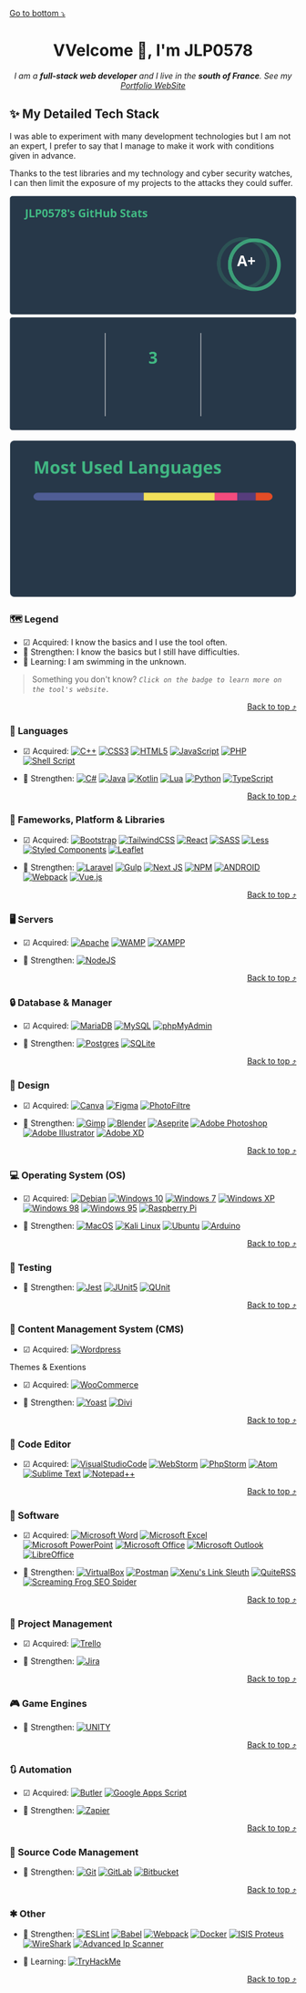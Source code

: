 <a name="readme-top"></a>
<p align="left"><a href="#readme-bottom">Go to bottom ⤵</a></p>
<!-- START CENTER -->
<div align="center">

# VVelcome 👋, I'm JLP0578
_I am a **full-stack web developer** and I live in the **south of France**._
_See my [Portfolio WebSite](https://jlp0578.github.io/)_

</div>
<!-- END CENTER -->

## &#x2728; My Detailed Tech Stack

I was able to experiment with many development technologies but I am not an expert, I prefer to say that I manage to make it work with conditions given in advance.

Thanks to the test libraries and my technology and cyber security watches, I can then limit the exposure of my projects to the attacks they could suffer.

<!-- START CENTER -->
<div align="center">

![GitHubStats1][GitHubStats1.com]
![GitHubStats2][GitHubStats2.com]

![MostUsedLanguage][MostUsedLanguage.com]

</div>
<!-- END CENTER -->

### &#x1F5FA; Legend

* &#x2611; Acquired: I know the basics and I use the tool often.
* &#x1F4D6; Strengthen: I know the basics but I still have difficulties.
* &#x1F50E; Learning: I am swimming in the unknown.

> Something you don't know? _`Click on the badge to learn more on the tool's website.`_

<p align="right"><a href="#readme-top">Back to top ⤴</a></p>

### &#x1F4DD; Languages

- &#x2611; Acquired: 
[![C++][C++.com]][C++-url]
[![CSS3][CSS3.com]][CSS3-url]
[![HTML5][HTML5.com]][HTML5-url]
[![JavaScript][JavaScript.com]][JavaScript-url]
[![PHP][PHP.com]][PHP-url]
[![Shell Script][ShellScript.com]][ShellScript-url]

- &#x1F4D6; Strengthen: 
[![C#][C#.com]][C#-url]
[![Java][Java.com]][Java-url]
[![Kotlin][Kotlin.com]][Kotlin-url]
[![Lua][Lua.com]][Lua-url]
[![Python][Python.com]][Python-url]
[![TypeScript][TypeScript.com]][TypeScript-url]

<p align="right"><a href="#readme-top">Back to top ⤴</a></p>

### &#x1F4BC; Fameworks, Platform & Libraries

- &#x2611; Acquired: 
[![Bootstrap][Bootstrap.com]][Bootstrap-url]
[![TailwindCSS][TailwindCSS.com]][TailwindCSS-url]
[![React][React.com]][React-url]
[![SASS][SASS.com]][SASS-url]
[![Less][Less.com]][Less-url]
[![Styled Components][StyledComponents.com]][StyledComponents-url]
[![Leaflet][Leaflet.com]][Leaflet-url]

- &#x1F4D6; Strengthen: 
[![Laravel][Laravel.com]][Laravel-url]
[![Gulp][Gulp.com]][Gulp-url]
[![Next JS][NextJS.com]][NextJS-url]
[![NPM][NPM.com]][NPM-url]
[![ANDROID][ANDROID.com]][ANDROID-url]
[![Webpack][Webpack.com]][Webpack-url]
[![Vue.js][Vuejs.com]][Vuejs-url]

<p align="right"><a href="#readme-top">Back to top ⤴</a></p>

### &#x1F5A5; Servers

- &#x2611; Acquired: 
[![Apache][Apache.com]][Apache-url]
[![WAMP][WAMP.com]][WAMP-url]
[![XAMPP][XAMPP.com]][XAMPP-url]

- &#x1F4D6; Strengthen: 
[![NodeJS][NodeJS.com]][NodeJS-url]

<p align="right"><a href="#readme-top">Back to top ⤴</a></p>

### &#x1F512; Database & Manager

- &#x2611; Acquired: 
[![MariaDB][MariaDB.com]][MariaDB-url]
[![MySQL][MySQL.com]][MySQL-url]
[![phpMyAdmin][phpMyAdmin.com]][phpMyAdmin-url]

- &#x1F4D6; Strengthen: 
[![Postgres][Postgres.com]][Postgres-url]
[![SQLite][SQLite.com]][SQLite-url]

<p align="right"><a href="#readme-top">Back to top ⤴</a></p>

### &#x1F3A8; Design

- &#x2611; Acquired: 
[![Canva][Canva.com]][Canva-url]
[![Figma][Figma.com]][Figma-url]
[![PhotoFiltre][PhotoFiltre.com]][PhotoFiltre-url]

- &#x1F4D6; Strengthen: 
[![Gimp][Gimp.com]][Gimp-url]
[![Blender][Blender.com]][Blender-url]
[![Aseprite][Aseprite.com]][Aseprite-url]
[![Adobe Photoshop][AdobePhotoshop.com]][AdobePhotoshop-url]
[![Adobe Illustrator][AdobeIllustrator.com]][AdobeIllustrator-url]
[![Adobe XD][AdobeXD.com]][AdobeXD-url]

<p align="right"><a href="#readme-top">Back to top ⤴</a></p>

### &#x1F4BB; Operating System (OS)

- &#x2611; Acquired: 
[![Debian][Debian.com]][Debian-url]
[![Windows 10][Windows10.com]][Windows10-url]
[![Windows 7][Windows7.com]][Windows7-url]
[![Windows XP][WindowsXP.com]][WindowsXP-url]
[![Windows 98][Windows98.com]][Windows98-url]
[![Windows 95][Windows95.com]][Windows95-url]
[![Raspberry Pi][RaspberryPi.com]][RaspberryPi-url]

- &#x1F4D6; Strengthen: 
[![MacOS][MacOS.com]][MacOS-url]
[![Kali Linux][KaliLinux.com]][KaliLinux-url]
[![Ubuntu][Ubuntu.com]][Ubuntu-url]
[![Arduino][Arduino.com]][Arduino-url]

<p align="right"><a href="#readme-top">Back to top ⤴</a></p>

### &#x1F9EA; Testing

- &#x1F4D6; Strengthen:
[![Jest][Jest.com]][Jest-url]
[![JUnit5][JUnit5.com]][JUnit5-url]
[![QUnit][QUnit.com]][QUnit-url]

<p align="right"><a href="#readme-top">Back to top ⤴</a></p>

### &#x1F4C4; Content Management System (CMS)

- &#x2611; Acquired: 
[![Wordpress][Wordpress.com]][Wordpress-url]

Themes & Exentions

- &#x2611; Acquired: 
[![WooCommerce][WooCommerce.com]][WooCommerce-url]

- &#x1F4D6; Strengthen: 
[![Yoast][Yoast.com]][Yoast-url]
[![Divi][Divi.com]][Divi-url]

<p align="right"><a href="#readme-top">Back to top ⤴</a></p>

### &#x1F4D3; Code Editor

- &#x2611; Acquired: 
[![VisualStudioCode][VisualStudioCode.com]][VisualStudioCode-url]
[![WebStorm][WebStorm.com]][WebStorm-url]
[![PhpStorm][PhpStorm.com]][PhpStorm-url]
[![Atom][Atom.com]][Atom-url]
[![Sublime Text][SublimeText.com]][SublimeText-url]
[![Notepad++][Notepad++.com]][Notepad++-url]

<p align="right"><a href="#readme-top">Back to top ⤴</a></p>

### &#x1F4BE; Software

- &#x2611; Acquired: 
[![Microsoft Word][MicrosoftWord.com]][MicrosoftWord-url]
[![Microsoft Excel][MicrosoftExcel.com]][MicrosoftExcel-url]
[![Microsoft PowerPoint][MicrosoftPowerPoint.com]][MicrosoftPowerPoint-url]
[![Microsoft Office][MicrosoftOffice.com]][MicrosoftOffice-url]
[![Microsoft Outlook][MicrosoftOutlook.com]][MicrosoftOutlook-url]
[![LibreOffice][LibreOffice.com]][LibreOffice-url]

- &#x1F4D6; Strengthen: 
[![VirtualBox][VirtualBox.com]][VirtualBox-url]
[![Postman][Postman.com]][Postman-url]
[![Xenu's Link Sleuth][XenusLinkSleuth.com]][XenusLinkSleuth-url]
[![QuiteRSS][QuiteRSS.com]][QuiteRSS-url]
[![Screaming Frog SEO Spider][ScreamingFrogSEOSpider.com]][ScreamingFrogSEOSpider-url]

<p align="right"><a href="#readme-top">Back to top ⤴</a></p>

### &#x1F4DD; Project Management

- &#x2611; Acquired: 
[![Trello][Trello.com]][Trello-url]

- &#x1F4D6; Strengthen: 
[![Jira][Jira.com]][Jira-url]

<p align="right"><a href="#readme-top">Back to top ⤴</a></p>

### &#x1F3AE; Game Engines

- &#x1F4D6; Strengthen: 
[![UNITY][UNITY.com]][UNITY-url]

<p align="right"><a href="#readme-top">Back to top ⤴</a></p>

### &#x1F503; Automation

- &#x2611; Acquired: 
[![Butler][Butler.com]][Butler-url]
[![Google Apps Script][GoogleAppsScript.com]][GoogleAppsScript-url]

- &#x1F4D6; Strengthen: 
[![Zapier][Zapier.com]][Zapier-url]

<p align="right"><a href="#readme-top">Back to top ⤴</a></p>

### &#x1F531; Source Code Management

- &#x1F4D6; Strengthen: 
[![Git][Git.com]][Git-url]
[![GitLab][GitLab.com]][GitLab-url]
[![Bitbucket][Bitbucket.com]][Bitbucket-url]

<p align="right"><a href="#readme-top">Back to top ⤴</a></p>

### &#x2731; Other

- &#x1F4D6; Strengthen: 
[![ESLint][ESLint.com]][ESLint-url]
[![Babel][Babel.com]][Babel-url]
[![Webpack][Webpack.com]][Webpack-url]
[![Docker][Docker.com]][Docker-url]
[![ISIS Proteus][ISISProteus.com]][ISISProteus-url]
[![WireShark][WireShark.com]][WireShark-url]
[![Advanced Ip Scanner][AdvancedIpScanner.com]][AdvancedIpScanner-url]

- &#x1F50E; Learning:
[![TryHackMe][TryHackMe.com]][TryHackMe-url]


<p align="right"><a href="#readme-top">Back to top ⤴</a></p>
<a name="readme-bottom"></a>
<!-- _`Click on title to open ⤵`_ -->
<!-- EMOJI -->
<!-- https://www.compart.com/en/unicode/ -->

<!-- MARKDOWN LINKS, BADGE & IMAGES -->
<!-- https://www.markdownguide.org/basic-syntax/#reference-style-links -->
<!-- STATS -->
[GitHubStats1.com]: https://github.com/JLP0578/JLP0578/blob/19455b25e88b385bab0ba4fabcdfc937411f371d/assets/images/stats/api.svg
[GitHubStats2.com]: https://github.com/JLP0578/JLP0578/blob/19455b25e88b385bab0ba4fabcdfc937411f371d/assets/images/stats/github-readme-streak-stats.herokuapp.svg
[MostUsedLanguage.com]: https://github.com/JLP0578/JLP0578/blob/19455b25e88b385bab0ba4fabcdfc937411f371d/assets/images/stats/github-readme-stats.vercel.svg

<!-- LANGUAGES -->
[CSS3.com]: https://img.shields.io/badge/-CSS3-1572B6?style=flat-square&logo=css3&logoColor=white
[CSS3-url]: https://developer.mozilla.org/fr/docs/Web/CSS

[C++.com]: https://img.shields.io/badge/-C++-00599C?style=flat-square&logo=C%2B%2B&logoColor=white
[C++-url]: https://fr.wikipedia.org/wiki/C%2B%2B

[HTML5.com]: https://img.shields.io/badge/-HTML5-E34F26?style=flat-square&logo=html5&logoColor=white
[HTML5-url]: https://developer.mozilla.org/fr/docs/Web/HTML

[JavaScript.com]: https://img.shields.io/badge/-JavaScript-323330?style=flat-square&logo=javascript&logoColor=F7DF1E
[JavaScript-url]: https://developer.mozilla.org/fr/docs/Learn/JavaScript

[PHP.com]: https://img.shields.io/badge/-PHP-777BB4?style=flat-square&logo=php&logoColor=white
[PHP-url]: https://www.php.net/

[ShellScript.com]: https://img.shields.io/badge/-Shell_Script-212c42?style=flat-square&logo=gnu-bash&logoColor=white
[ShellScript-url]: https://en.wikipedia.org/wiki/Shell_script



[C#.com]: https://img.shields.io/badge/-C%23-239120?style=flat-square&logo=C-sharp&logoColor=white
[C#-url]: https://learn.microsoft.com/fr-fr/dotnet/csharp/

[Java.com]: https://img.shields.io/badge/-Java-ED8B00?style=flat-square&logo=java&logoColor=white
[Java-url]: https://dev.java/

[Kotlin.com]: https://img.shields.io/badge/-Kotlin-0095D5?style=flat-square&logo=kotlin&logoColor=white
[Kotlin-url]: https://kotlinlang.org/

[Lua.com]: https://img.shields.io/badge/-Lua-2C2D72?style=flat-square&logo=Lua&logoColor=white
[Lua-url]: https://www.lua.org/

[TypeScript.com]: https://img.shields.io/badge/-Typescript-007ACC?style=flat-square&logo=typescript&logoColor=white
[TypeScript-url]: https://www.typescriptlang.org/



[Python.com]: https://img.shields.io/badge/-Python-3670A0?style=flat-square&logo=python&logoColor=ffdd54
[Python-url]: https://www.python.org/



<!-- Fameworks -->
[Bootstrap.com]: https://img.shields.io/badge/-Bootstrap-563D7C?style=flat-square&logo=bootstrap&logoColor=white
[Bootstrap-url]: https://getbootstrap.com/

[TailwindCSS.com]: https://img.shields.io/badge/-Tailwindcss-38B2AC?style=flat-square&logo=tailwind-css&logoColor=white
[TailwindCSS-url]: https://tailwindcss.com/

[jQuery.com]: https://img.shields.io/badge/-JQuery-0769AD?style=flat-square&logo=jquery&logoColor=white
[jQuery-url]: https://jquery.com/

[React.com]: https://img.shields.io/badge/-React-20232a?style=flat-square&logo=react&logoColor=61DAFB
[React-url]: https://fr.reactjs.org/

[SASS.com]: https://img.shields.io/badge/-SASS-hotpink?style=flat-square&logo=SASS&logoColor=white
[SASS-url]: https://sass-lang.com/

[Less.com]: https://img.shields.io/badge/-Less-2B4C80?style=flat-square&logo=less&logoColor=white
[Less-url]: https://lesscss.org/

[StyledComponents.com]: https://img.shields.io/badge/-Styled--Components-DB7093?style=flat-square&logo=styled-components&logoColor=white
[StyledComponents-url]: https://styled-components.com/

[Leaflet.com]: https://img.shields.io/badge/-Leaflet-199900?style=flat-square&logo=leaflet&logoColor=white
[Leaflet-url]: https://leafletjs.com/



[Laravel.com]: https://img.shields.io/badge/-Laravel-FF2D20?style=flat-square&logo=laravel&logoColor=white
[Laravel-url]: https://laravel.com/

[Gulp.com]: https://img.shields.io/badge/-GULP-CF4647?style=flat-square&logo=gulp&logoColor=white
[Gulp-url]: https://gulpjs.com/

[NextJS.com]: https://img.shields.io/badge/-NextJS-black?style=flat-square&logo=next.js&logoColor=white
[NextJS-url]: https://nextjs.org/

[ANDROID.com]: https://img.shields.io/badge/-Android-20232a?style=flat-square&logo=android&logoColor=a4c639
[ANDROID-url]: https://www.android.com/

[Webpack.com]: https://img.shields.io/badge/-Webpack-8DD6F9?style=flat-square&logo=webpack&logoColor=black
[Webpack-url]: https://webpack.js.org/

[Vuejs.com]: https://img.shields.io/badge/-VueJS-35495e?style=flat-square&ogo=vuedotjs&logoColor=4FC08D
[Vuejs-url]: https://vuejs.org/

[Divi.com]: https://img.shields.io/badge/-Divi-ff4a9e?style=flat-square&logo=Divi&logoColor=4FC08D
[Divi-url]: https://www.elegantthemes.com/



<!-- Servers -->
[Apache.com]: https://img.shields.io/badge/-Apache-D42029?style=flat-square&logo=apache&logoColor=white
[Apache-url]: https://httpd.apache.org/

[WAMP.com]: https://img.shields.io/badge/-WAMP-f70094?style=flat-square&logo=wamp&logoColor=white
[WAMP-url]: https://www.wampserver.com/

[XAMPP.com]: https://img.shields.io/badge/-XAMPP-fb7a24?style=flat-square&logo=xampp&logoColor=white
[XAMPP-url]: https://www.apachefriends.org/fr/index.html



[NodeJS.com]: https://img.shields.io/badge/-NodeJS-6DA55F?style=flat-square&logo=node.js&logoColor=white
[NodeJS-url]: https://nodejs.org/



<!-- Databases -->
[MariaDB.com]: https://img.shields.io/badge/-MariaDB-003545?style=flat-square&logo=mariadb&logoColor=white
[MariaDB-url]: https://mariadb.org/

[MySQL.com]: https://img.shields.io/badge/-MySql-00f?style=flat-square&logo=mysql&logoColor=white
[MySQL-url]: https://www.mysql.com/

[phpMyAdmin.com]: https://img.shields.io/badge/-PhpMyAdmin-6c78af?style=flat-square&logo=phpMyAdmin&logoColor=white
[phpMyAdmin-url]: https://www.phpmyadmin.net/



[Postgres.com]: https://img.shields.io/badge/-Postgres-316192?style=flat-square&logo=postgresql&logoColor=white
[Postgres-url]: https://www.postgresql.org/

[SQLite.com]: https://img.shields.io/badge/-SqLite-07405e?style=flat-square&logo=sqlite&logoColor=white
[SQLite-url]: https://www.sqlite.org/index.html



<!-- Design -->
[Canva.com]: https://img.shields.io/badge/-Canva-00C4CC?style=flat-square&logo=Canva&logoColor=white
[Canva-url]: https://www.canva.com/

[Figma.com]: https://img.shields.io/badge/-Figma-F24E1E?style=flat-square&logo=figma&logoColor=white
[Figma-url]: https://www.figma.com/

[PhotoFiltre.com]: https://img.shields.io/badge/-PhotoFiltre-000000?style=flat-square&logo=PhotoFiltre&logoColor=white
[PhotoFiltre-url]: https://www.photofiltre-studio.com/



[Gimp.com]: https://img.shields.io/badge/-Gimp-5c5543?style=flat-square&logo=Gimp&logoColor=white
[Gimp-url]: https://www.gimp.org/

[Blender.com]: https://img.shields.io/badge/-Blender-F5792A?style=flat-square&logo=blender&logoColor=white
[Blender-url]: https://www.blender.org/

[Aseprite.com]: https://img.shields.io/badge/-Aseprite-FFFFFF?style=flat-square&logo=Aseprite&logoColor=#7D929E
[Aseprite-url]: https://www.aseprite.org/

[AdobePhotoshop.com]: https://img.shields.io/badge/-Adobe%20PhotoShop-31a8ff?style=flat-square&logo=Adobe-PhotoShop&logoColor=001e36
[AdobePhotoshop-url]: https://www.blender.org/

[AdobeIllustrator.com]: https://img.shields.io/badge/-Adobe%20Illustrator-ff9a00?style=flat-square&logo=Adobe-Illustrator&logoColor=330000
[AdobeIllustrator-url]: https://www.adobe.com/products/illustrator.html

[AdobeXD.com]: https://img.shields.io/badge/-Adobe%20XD-470137?style=flat-square&logo=Adobe%20XD&logoColor=#FF61F6
[AdobeXD-url]: https://helpx.adobe.com/fr/xd/get-started.html



<!-- OS -->
[Debian.com]: https://img.shields.io/badge/-Debian-A81d33?style=flat-square&logo=Debian&logoColorlack
[Debian-url]: https://www.debian.org/

[Windows10.com]: https://img.shields.io/badge/-Windows%2010-0078d6?style=flat-square&logo=Windows&logoColor=wte
[Windows10-url]: https://www.microsoft.com/

[Windows7.com]: https://img.shields.io/badge/-Windows%207-0078d6?style=flat-square&logo=Windows%20XP&logoColor=wte
[Windows7-url]: https://www.microsoft.com/

[WindowsXP.com]: https://img.shields.io/badge/-Windows%20XP-003399?style=flat-square&logo=Windows%20XP&logoCor=white
[WindowsXP-url]: https://www.microsoft.com/

[Windows98.com]: https://img.shields.io/badge/-Windows%2098-008080?style=flat-square&logo=Windows%2095&logoCor=white
[Windows98-url]: https://www.microsoft.com/

[Windows95.com]: https://img.shields.io/badge/-Windows%2095-008080?style=flat-square&logo=Windows%2095&logoCor=white
[Windows95-url]: https://www.microsoft.com/

[RaspberryPi.com]: https://img.shields.io/badge/-RaspberryPi-C51A4A?style=flat-square&logo=Raspberry-Pi
[RaspberryPi-url]: https://www.raspberrypi.com/software/



[MacOS.com]: https://img.shields.io/badge/-MacOS-000000?style=flat-square&logo=macOS&logoColor=white
[MacOS-url]: https://www.apple.com/

[KaliLinux.com]: https://img.shields.io/badge/-Kali%20Linux-557c94?style=flat-square&logo=Kali%20Linux&logoColor=white
[KaliLinux-url]: https://www.kali.org/

[Ubuntu.com]: https://img.shields.io/badge/-Ubuntu-E95420?style=flat-square&logo=Ubuntu&logoColor=black
[Ubuntu-url]: https://www.ubuntu.com/

[Arduino.com]: https://img.shields.io/badge/--Arduino-00979D?style=flat-square&logo=Arduino&logoColor=white
[Arduino-url]: https://www.arduino.cc/




<!-- Testing -->
[Jest.com]: https://img.shields.io/badge/-Jest-C21325?style=flat-square&logo=Jest&logoColor=white
[Jest-url]: https://jestjs.io/

[JUnit5.com]: https://img.shields.io/badge/-JUnit5-25a162?style=flat-square&logo=JUnit5&logoColor=white
[JUnit5-url]: https://junit.org/junit5/

[QUnit.com]: https://img.shields.io/badge/-QUnit-6e2568?style=flat-square&logo=QUnit&logoColor=white
[QUnit-url]: https://qunitjs.com/



<!-- CMS -->
[Wordpress.com]: https://img.shields.io/badge/-WordPress-21759b?style=flat-square&logo=WordPress&logoColor=white
[Wordpress-url]: https://wordpress.com/




<!-- Code Editor -->
[VisualStudioCode.com]: https://img.shields.io/badge/-Visual%20Studio%20Code-007acc?style=flat-square&logo=Visual%20Studio%20Code&logoColor=white
[VisualStudioCode-url]: https://code.visualstudio.com/

[WebStorm.com]: https://img.shields.io/badge/-WebStorm-000000?style=flat-square&logo=WebStorm&logoColor=white
[WebStorm-url]: https://www.jetbrains.com/fr-fr/webstorm/

[PhpStorm.com]: https://img.shields.io/badge/-PhpStorm-000000?style=flat-square&logo=PhpStorm&logoColor=white
[PhpStorm-url]: https://www.jetbrains.com/fr-fr/phpstorm/

[Atom.com]: https://img.shields.io/badge/-Atom-66595c?style=flat-square&logo=Atom&logoColor=white
[Atom-url]: https://github.com/atom

[SublimeText.com]: https://img.shields.io/badge/-Sublime%20Text-ff9800?style=flat-square&logo=Sublime%20Text&logoColor=white
[SublimeText-url]: https://www.sublimetext.com/

[Notepad++.com]: https://img.shields.io/badge/-Notepad++-90e59a?style=flat-square&logo=Notepadplusplus&logoColor=black
[Notepad++-url]: https://notepad-plus-plus.org/




<!-- Software -->
[MicrosoftWord.com]: https://img.shields.io/badge/-Microsoft%20Word-2b579a?style=flat-square&logo=Microsoft%20Word&logoColor=white
[MicrosoftWord-url]: https://www.microsoft.com/

[MicrosoftExcel.com]: https://img.shields.io/badge/-Microsoft%20Excel-217346?style=flat-square&logo=Microsoft%20Excel&logoColor=white
[MicrosoftExcel-url]: https://www.microsoft.com/

[MicrosoftPowerPoint.com]: https://img.shields.io/badge/-Microsoft%20PowerPoint-b7472a?style=flat-square&logo=Microsoft%20PowerPoint&logoColor=white
[MicrosoftPowerPoint-url]: https://www.microsoft.com/

[MicrosoftOffice.com]: https://img.shields.io/badge/-Microsoft%20Office-d83b01?style=flat-square&logo=Microsoft%20Office&logoColor=white
[MicrosoftOffice-url]: https://www.microsoft.com/

[MicrosoftOutlook.com]: https://img.shields.io/badge/-Microsoft%20Outlook-0078d4?style=flat-square&logo=Microsoft%20Outlook&logoColor=white
[MicrosoftOutlook-url]: https://www.microsoft.com/

[LibreOffice.com]: https://img.shields.io/badge/-LibreOffice-18a303?style=flat-square&logo=LibreOffice&logoColor=white
[LibreOffice-url]: https://www.libreoffice.org/



[VirtualBox.com]: https://img.shields.io/badge/-VirtualBox-183a61?style=flat-square&logo=VirtualBox&logoColor=white
[VirtualBox-url]: https://www.virtualbox.org/

[Trello.com]: https://img.shields.io/badge/-Trello-026AA7?style=flat-square&logo=Trello&logoColor=white
[Trello-url]: https://trello.com/

[Postman.com]: https://img.shields.io/badge/-Postman-FF6C37?style=flat-square&logo=postman&logoColor=white
[Postman-url]: https://www.postman.com/

[XenusLinkSleuth.com]: https://img.shields.io/badge/-Xenu's%20Link%20Sleuth-000000?style=flat-square&logo=Xenu's%20Link%20Sleuth&logoColor=white
[XenusLinkSleuth-url]: http://home.snafu.de/tilman/xenulink.html

[QuiteRSS.com]: https://img.shields.io/badge/-QuiteRSS-000000?style=flat-square&logo=QuiteRSS&logoColor=white
[QuiteRSS-url]: https://quiterss.org/

[ScreamingFrogSEOSpider.com]: https://img.shields.io/badge/-Screaming%20Frog%20SEO%20Spider-000000?style=flat-square&logo=Screaming%20Frog%20SEO%20Spider&logoColor=white
[ScreamingFrogSEOSpider-url]: https://www.screamingfrog.co.uk/seo-spider/



<!-- Game Engines -->
[UNITY.com]: https://img.shields.io/badge/-Unity-20232a?style=flat-square&logo=unity&logoColor=white
[UNITY-url]: https://unity.com/



<!-- Automation -->
[Butler.com]: https://img.shields.io/badge/-Butler-026AA7?style=flat-square&logo=Trello&logoColor=white
[Butler-url]: https://trello.com/butler-automation

[GoogleAppsScript.com]: https://img.shields.io/badge/-Google%20Apps%20Script-4285F4?style=flat-square&logo=google&logoColor=white
[GoogleAppsScript-url]: https://www.google.com/script/start/



[Zapier.com]: https://img.shields.io/badge/-Zapier-ff4a00?style=flat-square&logo=Zapier&logoColor=white
[Zapier-url]: https://zapier.com/



<!-- Source Code Management -->
[Git.com]: https://img.shields.io/badge/-Git-F05032?style=flat-square&logo=Git&logoColor=white
[Git-url]: https://git-scm.com/

[GitLab.com]: https://img.shields.io/badge/-GitLab-FC6D26?style=flat-square&logo=GitLab&logoColor=white
[GitLab-url]: https://about.gitlab.com/

[Bitbucket.com]: https://img.shields.io/badge/-Bitbucket-0052CC?style=flat-square&logo=Bitbucket&logoColor=white
[Bitbucket-url]: https://bitbucket.org/

[NPM.com]: https://img.shields.io/badge/-NPM-cc3534?style=flat-square&logo=npm&logoColor=white
[NPM-url]: https://www.npmjs.com/




<!-- Other -->
[WooCommerce.com]: https://img.shields.io/badge/-WooCommerce-96588a?style=flat-square&logo=WooCommerce&logoColor=white
[WooCommerce-url]: https://woocommerce.com/



[ESLint.com]: https://img.shields.io/badge/-ESLint-4B3263?style=flat-square&logo=eslint&logoColor=white
[ESLint-url]: https://eslint.org/

[Babel.com]: https://img.shields.io/badge/-Babel-F9DC3e?style=flat-square&logo=babel&logoColor=black
[Babel-url]: https://babeljs.io/

[Jira.com]: https://img.shields.io/badge/-Jira-0A0FFF?style=flat-square&logo=jira&logoColor=white
[Jira-url]: https://www.atlassian.com/fr/software/jira

[Docker.com]: https://img.shields.io/badge/-Docker-0db7ed?style=flat-square&logo=docker&logoColor=white
[Docker-url]: https://www.docker.com/

[Yoast.com]: https://img.shields.io/badge/-Yoast-a4286a?style=flat-square&logo=Yoast&logoColor=white
[Yoast-url]: https://yoast.com/

[ISISProteus.com]: https://img.shields.io/badge/-ISIS%20Proteus-1f3ac7?style=flat-square&logo=ISIS%20Proteus&logoColor=white
[ISISProteus-url]: https://www.labcenter.com/

[WireShark.com]: https://img.shields.io/badge/-WireShark-0052ff?style=flat-square&logo=wireshark&logoColor=white
[WireShark-url]: https://www.wireshark.org/

[AdvancedIpScanner.com]: https://img.shields.io/badge/-Advanced%20Ip%20Scanner-0066b3?style=flat-square&logo=Advanced%20Ip%20Scanner&logoColor=white
[AdvancedIpScanner-url]: https://www.advanced-ip-scanner.com/



[TryHackMe.com]: https://img.shields.io/badge/-TryHackMe-212c42?style=flat-square&logo=TryHackMe&logoColor=white
[TryHackMe-url]: https://tryhackme.com/

